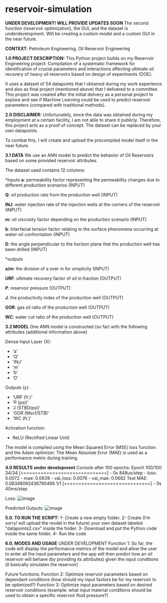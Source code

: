 # reservoir-simulation
**UNDER DEVELOPMENT! WILL PROVIDE UPDATES SOON**
The second function (reservoir optimization), the GUI, and the dataset is underdevelopment.
Will be creating a custom model and a custom GUI in the near future.

**CONTEXT**: Petroleum Engineering, Oil Reservoir Engineering

**1.0 PROJECT DESCRIPTION:**
This Python project builds on my Reservoir Engineering project: Compilation of a systematic framework for identification of crucial parameters and interactions affecting ultimate oil recovery of heavy oil reservoirs based on design of experiments (DOE).

It uses a dataset of 54 datapoints that I obtained during my work experience and also as final project (mentioned above) that I delivered to a committee. This project was created after the initial delivery as a personal project to explore and see if Machine Learning could be used to predict reservoir parameters (compared with traditional methods).

**2.0 DISCLAIMER:**
Unfortunately, since the data was obtained during my employment at a certain facility, I am not able to share it publicly. Therefore, this project acts as a proof of concept. The dataset can be replaced by your own datapoints. 

To combat this, I will create and upload the precompiled model itself in the near future.

**3.1 DATA**
We use an ANN model to predict the behavior of Oil Reservoirs based on some provided reservoir attributes.

The dataset used contains 12 columns:

*inputs
**a**: permeability factor representing the permeability changes due to different production scenarios (INPUT)

**Q**: oil production rate from the production well (INPUT)

**INJ**: water injection rate of the injection wells at the corners of the reservoir (INPUT)

**m:** oil viscosity factor depending on the production scenario (INPUT)

**b**: Interfacial tension factor relating to the surface phenomena occurring at water-oil confrontation (INPUT)

**D**: the angle perpendicular to the horizon plane that the production well has been drilled (INPUT)

*outputs

**a/m**: the division of a over m for simplicity (INPUT)

**URF**: ultimate recovery factor of oil in fraction (OUTPUT)

**P**: reservoir pressure (OUTPUT)

**J**: the productivity index of the production well (OUTPUT)

**GOR**: gas oil ratio of the production well (OUTPUT)

**WC**: water cut ratio of the production well (OUTPUT)


**3.2 MODEL**
One ANN model is constructed (so far) with the following attributes (additional information above)

Dense Input Layer (X): 
- 'a'
- 'Q'
- 'INJ'
- 'm'
- 'b'
- 'D'

Outputs (y):
- 'URF (fr.)'
- 'P (psi)'
- 'J (STBD/psi)'
- 'GOR (Mscf/STB)'
- 'WC (fr.)'

 
Activation function:
- ReLU (Rectified Linear Unit)

The model is compiled using the Mean Squared Error (MSE) loss function and the Adam optimizer. The Mean Absolute Error (MAE) is used as a performance metric during training.

**4.0 RESULTS**
**under development**
Console after 100 epochs:
Epoch 100/100
34/34 [==============================] - 0s 848us/step - loss: 0.0072 - mae: 0.0639 - val_loss: 0.0076 - val_mae: 0.0682
Test MAE: 0.08348092436790466
1/1 [==============================] - 0s 40ms/step

Loss:
![image](https://github.com/MSF9119/reservoir-simulation/assets/133431610/ca1726dd-d2ee-4a66-aee9-46c1d94b46a1)

Predicted Outputs:
![image](https://github.com/MSF9119/reservoir-simulation/assets/133431610/d8147a77-bc79-409e-b8ed-efc945022c82)



**5.0. TO RUN THE SCRIPT:**
1- Create a new empty folder.
2- Create (I'm sorry! will upload the model in the future) your own dataset labeled "datapoints2.csv" inside the folder.
3- Download and put the Python code inside the same folder.
4- Run the code

**6.0. MODES AND USAGE**
UNDER DEVELOPMENT
Function 1: So far, the code will display the performance metrics of the model and allow the user to enter all the input parameters and the app will then predict how an oil reservoir will behave (by providing its attributes) given the input conditions (it basically simulates the reservoir)

Future functions:
Function 2: Optimize reservoir parameters based on dependant conditions (how should my input factors be for my reservoir to be optimized?)
Function 3: Optimize input parameters based on desired reservoir conditions (example: what input material conditions should be used to obtain a specific  reservoir fluid pressure?)

